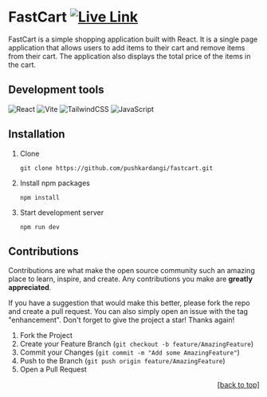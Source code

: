 <a name="readme-top"></a>

# FastCart [![Live Link](https://img.shields.io/badge/live_link-1e394e?style=for-the-badge&logo=&logoColor=white)](https://github.com/pushkardangi)

FastCart is a simple shopping application built with React. It is a single page application that allows users to add items to their cart and remove items from their cart. The application also displays the total price of the items in the cart.

## Development tools

![React](https://img.shields.io/badge/react-%2320232a.svg?style=for-the-badge&logo=react&logoColor=%2361DAFB)
![Vite](https://img.shields.io/badge/vite-%23646CFF.svg?style=for-the-badge&logo=vite&logoColor=white)
![TailwindCSS](https://img.shields.io/badge/tailwindcss-%2338B2AC.svg?style=for-the-badge&logo=tailwind-css&logoColor=white)
![JavaScript](https://img.shields.io/badge/javascript-%23323330.svg?style=for-the-badge&logo=javascript&logoColor=%23F7DF1E)

## Installation

1. Clone

   ```github
   git clone https://github.com/pushkardangi/fastcart.git
   ```

2. Install npm packages

   ```npm
   npm install
   ```

3. Start development server

   ```npm
   npm run dev
   ```

## Contributions

Contributions are what make the open source community such an amazing place to learn, inspire, and create. Any contributions you make are **greatly appreciated**.

If you have a suggestion that would make this better, please fork the repo and create a pull request. You can also simply open an issue with the tag "enhancement".
Don't forget to give the project a star! Thanks again!

1. Fork the Project
2. Create your Feature Branch (`git checkout -b feature/AmazingFeature`)
3. Commit your Changes (`git commit -m "Add some AmazingFeature"`)
4. Push to the Branch (`git push origin feature/AmazingFeature`)
5. Open a Pull Request

<p align="right"><a href="#readme-top">[back to top]</a></p>
